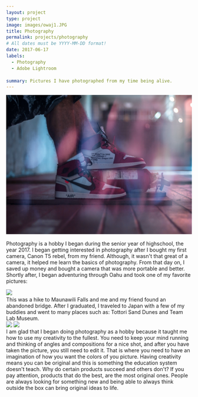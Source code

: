 ```yaml
---
layout: project
type: project
image: images/owaj1.JPG
title: Photography
permalink: projects/photography
# All dates must be YYYY-MM-DD format!
date: 2017-06-17
labels:
  - Photography
  - Adobe Lightroom
  
summary: Pictures I have photographed from my time being alive.
---
```


<img class="ui medium right floated rounded image" src="../images/owaj1.JPG">

Photography is a hobby I began during the senior year of highschool, the year 2017. I began getting interested in photography after I bought my first camera, Canon T5 rebel, from my friend. Although, it wasn't that great of a camera, it helped me learn the basics of photography. From that day on, I saved up money and bought a camera that was more portable and better. Shortly after, I began adventuring through Oahu and took one of my favorite pictures:
<div class="ui small rounded images">
  <img class="ui image" src="../images/maunawilli.JPG">
</div>
This was a hike to Maunawili Falls and me and my friend found an abandoned bridge. After I graduated, I traveled to Japan with a few of my buddies and went to many places such as: Tottori Sand Dunes and Team Lab Museum. 
<div class="ui small rounded images">
  <img class="ui image" src="../images/sanddunes.JPG">
  <img class="ui image" src="../images/teamlab1.jpg">
</div>
I am glad that I began doing photography as a hobby because it taught me how to use my creativity to the fullest. You need to keep your mind running and thinking of angles and compositions for a nice shot, and after you have taken the picture, you still need to edit it. That is where you need to have an imagination of how you want the colors of you picture. Having creativity means you can be original and this is something the education system doesn't teach. Why do certain products succeed and others don't? If you pay attention, products that do the best, are the most original ones. People are always looking for something new and being able to always think outside the box can bring original ideas to life. 
